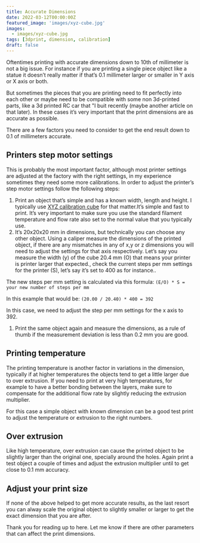 ```yaml
---
title: Accurate Dimensions
date: 2022-03-12T00:00:00Z
featured_image: 'images/xyz-cube.jpg'
images:
  - images/xyz-cube.jpg
tags: [3dprint, dimension, calibration]
draft: false
---
```


Oftentimes printing with accurate dimensions down to 10th of millimeter is not a big issue. For instance if you are printing a single piece object like a statue it doesn’t really matter if that’s 0.1 millimeter larger or smaller in Y axis or X axis or both.

But sometimes the pieces that you are printing need to fit perfectly into each other or maybe need to be compatible with some non 3d-printed parts, like a 3d printed RC car that "I buit recently (maybe another article on that later).  In these cases it’s very important that the print dimensions are as accurate as possible.

There are a few factors you need to consider to get the end result down to 0.1 of millimeters accurate.

## Printers step motor settings

This is probably the most important factor, although most printer settings are adjusted at the factory with the right settings, in my experience sometimes they need some more calibrations. In order to adjust the printer’s step motor settings follow the following steps:

1. Print an object that’s simple and has a known width, length and height. I typically use [XYZ calibration cube](https://www.thingiverse.com/thing:1278865) for that matter.It’s simple and fast to print. It’s very important to make sure you use the standard filament temperature and flow rate also set to the normal value that you typically use.
1. It’s 20x20x20 mm in dimensions, but technically you can choose any other object.
Using a caliper measure the dimensions of the printed object, if there are any mismatches in any of x,y or z dimensions you will need to adjust the settings for that axis respectively. 
Let’s say you measure the width (y) of the cube 20.4 mm (O) that means your printer is printer larger that expected., check the current steps per mm settings for the printer (S), let’s say it’s set to 400 as for instance.. 

The new steps per mm setting is calculated via this formula: 
`(E/O) * S = your new number of steps per mm`

In this example that would be: `(20.00 / 20.40) * 400 = 392`

In this case, we need to adjust the step per mm settings for the x axis to 392.

1. Print the same object again and measure the dimensions, as a rule of thumb if the measurement deviation is less than 0.2 mm you are good. 

## Printing temperature

The printing temperature is another factor in variations in the dimension, typically if at higher temperatures the objects tend to get a little larger due to over extrusion. If you need to print at very high temperatures, for example to have a better bonding between the layers, make sure to compensate for the additional flow rate by slightly reducing the extrusion multiplier.

For this case a simple object with known dimension can be a good test print to adjust the temperature or extrusion to the right numbers.

## Over extrusion

Like high temperature, over extrusion can cause the printed object to be slightly larger than the original one, specially around the holes. Again print a test object a couple of times and adjust the extrusion multiplier until to get close to 0.1 mm accuracy.

## Adjust your print size

If none of the above helped to get more accurate results, as the last resort you can alway scale the original object to slightly smaller or larger to get the exact dimension that you are after.

Thank you for reading up to here. Let me know if there are other parameters that can affect the print dimensions.

